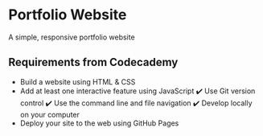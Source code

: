 # Portfolio Website

A simple, responsive portfolio website

## Requirements from Codecademy
* Build a website using HTML & CSS
* Add at least one interactive feature using JavaScript
✔️ Use Git version control
✔️ Use the command line and file navigation
✔️ Develop locally on your computer
* Deploy your site to the web using GitHub Pages
